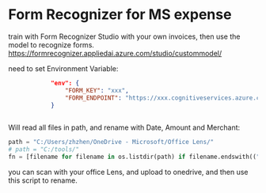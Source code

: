 # Form Recognizer for MS expense

train with Form Recognizer Studio with your own invoices, then use the model to recognize forms.
https://formrecognizer.appliedai.azure.com/studio/custommodel/


need to set Environment Variable:
``` json
            "env": {
                "FORM_KEY": "xxx",
                "FORM_ENDPOINT": "https://xxx.cognitiveservices.azure.com/"
            }
 
```

Will read all files in path, and rename with Date, Amount and Merchant:
``` python
path = "C:/Users/zhzhen/OneDrive - Microsoft/Office Lens/"
# path = "C:/tools/"
fn = [filename for filename in os.listdir(path) if filename.endswith((".pdf", "jpeg", "jpg", "png", "gif"))]
```

you can scan with your office Lens, and upload to onedrive, and then use this script to rename.
